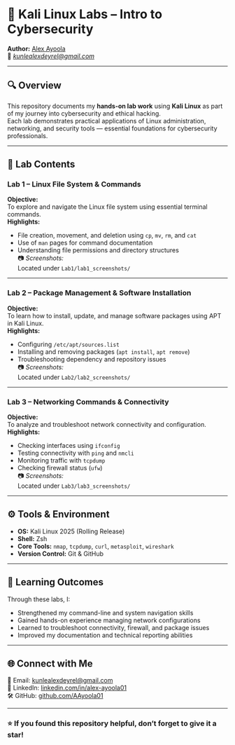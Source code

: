 # 🧠 Kali Linux Labs – Intro to Cybersecurity  
**Author:** [Alex Ayoola](https://www.linkedin.com/in/alex-ayoola01/)  
📧 *kunlealexdeyrel@gmail.com*  

---

## 🔍 Overview
This repository documents my **hands-on lab work** using **Kali Linux** as part of my journey into cybersecurity and ethical hacking.  
Each lab demonstrates practical applications of Linux administration, networking, and security tools — essential foundations for cybersecurity professionals.

---

## 🧪 Lab Contents

### **Lab 1 – Linux File System & Commands**
**Objective:**  
To explore and navigate the Linux file system using essential terminal commands.  
**Highlights:**
- File creation, movement, and deletion using `cp`, `mv`, `rm`, and `cat`
- Use of `man` pages for command documentation
- Understanding file permissions and directory structures   
📷 *Screenshots:*  
Located under `Lab1/lab1_screenshots/`

---

### **Lab 2 – Package Management & Software Installation**
**Objective:**  
To learn how to install, update, and manage software packages using APT in Kali Linux.  
**Highlights:**
- Configuring `/etc/apt/sources.list`
- Installing and removing packages (`apt install`, `apt remove`)
- Troubleshooting dependency and repository issues   
📷 *Screenshots:*  
Located under `Lab2/lab2_screenshots/`

---

### **Lab 3 – Networking Commands & Connectivity**
**Objective:**  
To analyze and troubleshoot network connectivity and configuration.  
**Highlights:**
- Checking interfaces using `ifconfig`  
- Testing connectivity with `ping` and `nmcli`  
- Monitoring traffic with `tcpdump`  
- Checking firewall status (`ufw`)  
📷 *Screenshots:*  
Located under `Lab3/lab3_screenshots/`

---

## ⚙️ Tools & Environment
- **OS:** Kali Linux 2025 (Rolling Release)
- **Shell:** Zsh
- **Core Tools:** `nmap`, `tcpdump`, `curl`, `metasploit`, `wireshark`
- **Version Control:** Git & GitHub

---

## 🧭 Learning Outcomes
Through these labs, I:
- Strengthened my command-line and system navigation skills  
- Gained hands-on experience managing network configurations  
- Learned to troubleshoot connectivity, firewall, and package issues  
- Improved my documentation and technical reporting abilities  

---

## 🌐 Connect with Me
📧 Email: [kunlealexdeyrel@gmail.com](mailto:kunlealexdeyrel@gmail.com)  
💼 LinkedIn: [linkedin.com/in/alex-ayoola01](https://www.linkedin.com/in/alex-ayoola/)  
🛠 GitHub: [github.com/AAyoola01](https://github.com/AAyoola01)

---

### ⭐ If you found this repository helpful, don’t forget to give it a star!
